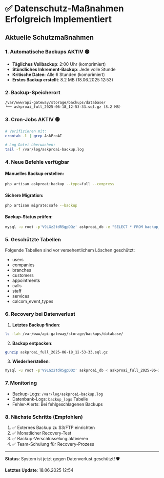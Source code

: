 # ✅ Datenschutz-Maßnahmen Erfolgreich Implementiert

## Aktuelle Schutzmaßnahmen

### 1. **Automatische Backups AKTIV** 🟢
- **Tägliches Vollbackup**: 2:00 Uhr (komprimiert)
- **Stündliches Inkrement-Backup**: Jede volle Stunde
- **Kritische Daten**: Alle 6 Stunden (komprimiert)
- **Erstes Backup erstellt**: 8.2 MB (18.06.2025 12:53)

### 2. **Backup-Speicherort**
```
/var/www/api-gateway/storage/backups/database/
└── askproai_full_2025-06-18_12-53-33.sql.gz (8.2 MB)
```

### 3. **Cron-Jobs AKTIV** 🟢
```bash
# Verifizieren mit:
crontab -l | grep AskProAI

# Log-Datei überwachen:
tail -f /var/log/askproai-backup.log
```

### 4. **Neue Befehle verfügbar**

#### Manuelles Backup erstellen:
```bash
php artisan askproai:backup --type=full --compress
```

#### Sichere Migration:
```bash
php artisan migrate:safe --backup
```

#### Backup-Status prüfen:
```bash
mysql -u root -p'V9LGz2tdR5gpDQz' askproai_db -e "SELECT * FROM backup_logs ORDER BY created_at DESC LIMIT 5;"
```

### 5. **Geschützte Tabellen**
Folgende Tabellen sind vor versehentlichem Löschen geschützt:
- users
- companies  
- branches
- customers
- appointments
- calls
- staff
- services
- calcom_event_types

### 6. **Recovery bei Datenverlust**

1. **Letztes Backup finden**:
```bash
ls -lah /var/www/api-gateway/storage/backups/database/
```

2. **Backup entpacken**:
```bash
gunzip askproai_full_2025-06-18_12-53-33.sql.gz
```

3. **Wiederherstellen**:
```bash
mysql -u root -p'V9LGz2tdR5gpDQz' askproai_db < askproai_full_2025-06-18_12-53-33.sql
```

### 7. **Monitoring**
- Backup-Logs: `/var/log/askproai-backup.log`
- Datenbank-Logs: `backup_logs` Tabelle
- Fehler-Alerts: Bei fehlgeschlagenen Backups

### 8. **Nächste Schritte** (Empfohlen)
1. ✅ Externes Backup zu S3/FTP einrichten
2. ✅ Monatlicher Recovery-Test
3. ✅ Backup-Verschlüsselung aktivieren
4. ✅ Team-Schulung für Recovery-Prozess

---

**Status**: System ist jetzt gegen Datenverlust geschützt! 🛡️

**Letztes Update**: 18.06.2025 12:54